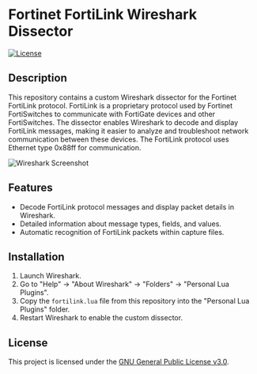 # Fortinet FortiLink Wireshark Dissector

[![License](https://img.shields.io/badge/license-GPLv3-blue.svg)](LICENSE)

## Description

This repository contains a custom Wireshark dissector for the Fortinet FortiLink protocol. FortiLink is a proprietary protocol used by Fortinet FortiSwitches to communicate with FortiGate devices and other FortiSwitches. The dissector enables Wireshark to decode and display FortiLink messages, making it easier to analyze and troubleshoot network communication between these devices.
The FortiLink protocol uses Ethernet type 0x88ff for communication.

![Wireshark Screenshot](/images/wireshark_screenshot.png)

## Features

- Decode FortiLink protocol messages and display packet details in Wireshark.
- Detailed information about message types, fields, and values.
- Automatic recognition of FortiLink packets within capture files.

## Installation

1. Launch Wireshark.
2. Go to "Help" -> "About Wireshark" -> "Folders" -> "Personal Lua Plugins".
3. Copy the `fortilink.lua` file from this repository into the "Personal Lua Plugins" folder.
4. Restart Wireshark to enable the custom dissector.

## License

This project is licensed under the [GNU General Public License v3.0](LICENSE).

